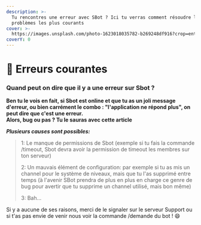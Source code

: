 ```yaml
---
description: >-
  Tu rencontres une erreur avec SBot ? Ici tu verras comment résoudre les
  problèmes les plus courants
cover: >-
  https://images.unsplash.com/photo-1623018035782-b269248df916?crop=entropy&cs=srgb&fm=jpg&ixid=M3wxOTcwMjR8MHwxfHNlYXJjaHwxfHxlcnJvcnxlbnwwfHx8fDE2ODM4MjUwMzB8MA&ixlib=rb-4.0.3&q=85
coverY: 0
---
```


# 👾 Erreurs courantes

### Quand peut on dire que il y a une erreur sur Sbot ?

**Ben tu le vois en fait, si Sbot est online et que tu as un joli message d'erreur, ou bien carrément le combo : "l'application ne répond plus", on peut dire que c'est une erreur.**\
**Alors, bug ou pas ? Tu le sauras avec cette article**

_**Plusieurs causes sont possibles:**_

> 1: Le manque de permissions de Sbot (exemple si tu fais la commande /timeout, Sbot devra avoir la permission de timeout les membres sur ton serveur)
>
> 2: Un mauvais élément de configuration: par exemple si tu as mis un channel pour le système de niveaux, mais que tu l'as supprimé entre temps (à l'avenir SBot prendra de plus en plus en charge ce genre de bug pour avertir que tu supprime un channel utilisé, mais bon même)
>
> 3: Bah...

Si y a aucune de ses raisons, merci de le signaler sur le serveur Support ou si t'as pas envie de venir nous voir la commande /demande du bot ! :smile:
